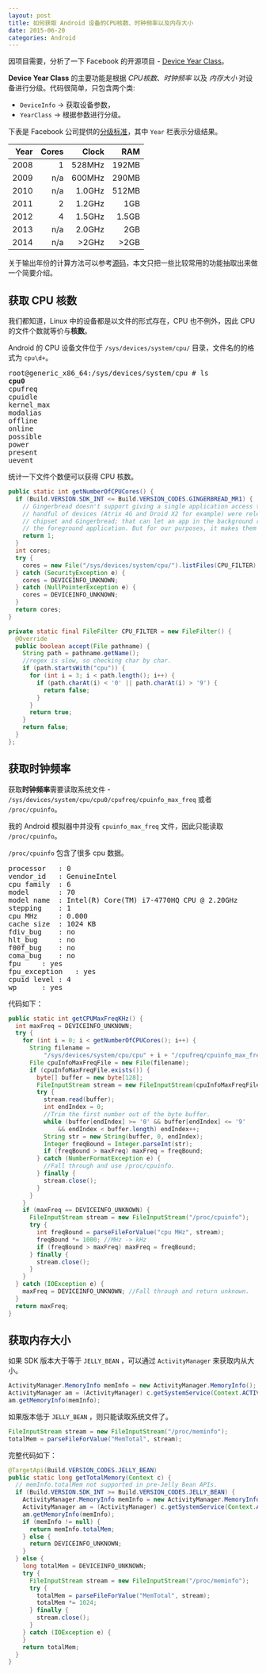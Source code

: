 ```yaml
---
layout: post
title: 如何获取 Android 设备的CPU核数、时钟频率以及内存大小
date: 2015-06-20
categories: Android
---
```


因项目需要，分析了一下 Facebook 的开源项目 - [Device Year Class](https://github.com/facebook/device-year-class)。

**Device Year Class** 的主要功能是根据 *CPU核数*、*时钟频率* 以及 *内存大小* 对设备进行分级。代码很简单，只包含两个类:

* `DeviceInfo` -> 获取设备参数，
* `YearClass` -> 根据参数进行分级。

下表是 Facebook 公司提供的[分级标准](https://github.com/facebook/device-year-class/blob/master/README.md)，其中 `Year` 栏表示分级结果。

|Year|	Cores|	Clock |	RAM  |
|---:|------:|-------:|-----:|
|2008|	1    |	528MHz|	192MB|
|2009|	n/a  |	600MHz|	290MB|
|2010|	n/a  |	1.0GHz|	512MB|
|2011|	2    |	1.2GHz|	  1GB|
|2012|	4    |	1.5GHz|	1.5GB|
|2013|	n/a  |	2.0GHz|	  2GB|
|2014|	n/a  |   >2GHz|	 >2GB|

关于输出年份的计算方法可以参考[源码](https://github.com/facebook/device-year-class)，本文只把一些比较常用的功能抽取出来做一个简要介绍。


获取 CPU 核数
---

我们都知道，Linux 中的设备都是以文件的形式存在，CPU 也不例外，因此 CPU 的文件个数就等价与**核数**。

Android 的 CPU 设备文件位于 `/sys/devices/system/cpu/` 目录，文件名的的格式为 `cpu\d+`。

<pre>
root@generic_x86_64:/sys/devices/system/cpu # ls
<b>cpu0</b>
cpufreq
cpuidle
kernel_max
modalias
offline
online
possible
power
present
uevent
</pre>

统计一下文件个数便可以获得 CPU 核数。

```java
public static int getNumberOfCPUCores() {
  if (Build.VERSION.SDK_INT <= Build.VERSION_CODES.GINGERBREAD_MR1) {
    // Gingerbread doesn't support giving a single application access to both cores, but a
    // handful of devices (Atrix 4G and Droid X2 for example) were released with a dual-core
    // chipset and Gingerbread; that can let an app in the background run without impacting
    // the foreground application. But for our purposes, it makes them single core.
    return 1;
  }
  int cores;
  try {
    cores = new File("/sys/devices/system/cpu/").listFiles(CPU_FILTER).length;
  } catch (SecurityException e) {
    cores = DEVICEINFO_UNKNOWN;
  } catch (NullPointerException e) {
    cores = DEVICEINFO_UNKNOWN;
  }
  return cores;
}

private static final FileFilter CPU_FILTER = new FileFilter() {
  @Override
  public boolean accept(File pathname) {
    String path = pathname.getName();
    //regex is slow, so checking char by char.
    if (path.startsWith("cpu")) {
      for (int i = 3; i < path.length(); i++) {
        if (path.charAt(i) < '0' || path.charAt(i) > '9') {
          return false;
        }
      }
      return true;
    }
    return false;
  }
};
```

获取时钟频率
---

获取**时钟频率**需要读取系统文件 - `/sys/devices/system/cpu/cpu0/cpufreq/cpuinfo_max_freq` 或者 `/proc/cpuinfo`。

我的 Android 模拟器中并没有 `cpuinfo_max_freq` 文件，因此只能读取 `/proc/cpuinfo`。

`/proc/cpuinfo` 包含了很多 cpu 数据。

<pre>
processor	: 0
vendor_id	: GenuineIntel
cpu family	: 6
model		: 70
model name	: Intel(R) Core(TM) i7-4770HQ CPU @ 2.20GHz
stepping	: 1
cpu MHz		: 0.000
cache size	: 1024 KB
fdiv_bug	: no
hlt_bug		: no
f00f_bug	: no
coma_bug	: no
fpu		: yes
fpu_exception	: yes
cpuid level	: 4
wp		: yes
</pre>

代码如下：

```java
public static int getCPUMaxFreqKHz() {
  int maxFreq = DEVICEINFO_UNKNOWN;
  try {
    for (int i = 0; i < getNumberOfCPUCores(); i++) {
      String filename =
          "/sys/devices/system/cpu/cpu" + i + "/cpufreq/cpuinfo_max_freq";
      File cpuInfoMaxFreqFile = new File(filename);
      if (cpuInfoMaxFreqFile.exists()) {
        byte[] buffer = new byte[128];
        FileInputStream stream = new FileInputStream(cpuInfoMaxFreqFile);
        try {
          stream.read(buffer);
          int endIndex = 0;
          //Trim the first number out of the byte buffer.
          while (buffer[endIndex] >= '0' && buffer[endIndex] <= '9'
              && endIndex < buffer.length) endIndex++;
          String str = new String(buffer, 0, endIndex);
          Integer freqBound = Integer.parseInt(str);
          if (freqBound > maxFreq) maxFreq = freqBound;
        } catch (NumberFormatException e) {
          //Fall through and use /proc/cpuinfo.
        } finally {
          stream.close();
        }
      }
    }
    if (maxFreq == DEVICEINFO_UNKNOWN) {
      FileInputStream stream = new FileInputStream("/proc/cpuinfo");
      try {
        int freqBound = parseFileForValue("cpu MHz", stream);
        freqBound *= 1000; //MHz -> kHz
        if (freqBound > maxFreq) maxFreq = freqBound;
      } finally {
        stream.close();
      }
    }
  } catch (IOException e) {
    maxFreq = DEVICEINFO_UNKNOWN; //Fall through and return unknown.
  }
  return maxFreq;
}
```

获取内存大小
---

如果 SDK 版本大于等于 `JELLY_BEAN` ，可以通过 `ActivityManager` 来获取内从大小。

```java
ActivityManager.MemoryInfo memInfo = new ActivityManager.MemoryInfo();
ActivityManager am = (ActivityManager) c.getSystemService(Context.ACTIVITY_SERVICE);
am.getMemoryInfo(memInfo);
```

如果版本低于 `JELLY_BEAN` ，则只能读取系统文件了。

```java
FileInputStream stream = new FileInputStream("/proc/meminfo");
totalMem = parseFileForValue("MemTotal", stream);
```

完整代码如下：

```java
@TargetApi(Build.VERSION_CODES.JELLY_BEAN)
public static long getTotalMemory(Context c) {
  // memInfo.totalMem not supported in pre-Jelly Bean APIs.
  if (Build.VERSION.SDK_INT >= Build.VERSION_CODES.JELLY_BEAN) {
    ActivityManager.MemoryInfo memInfo = new ActivityManager.MemoryInfo();
    ActivityManager am = (ActivityManager) c.getSystemService(Context.ACTIVITY_SERVICE);
    am.getMemoryInfo(memInfo);
    if (memInfo != null) {
      return memInfo.totalMem;
    } else {
      return DEVICEINFO_UNKNOWN;
    }
  } else {
    long totalMem = DEVICEINFO_UNKNOWN;
    try {
      FileInputStream stream = new FileInputStream("/proc/meminfo");
      try {
        totalMem = parseFileForValue("MemTotal", stream);
        totalMem *= 1024;
      } finally {
        stream.close();
      }
    } catch (IOException e) {
    }
    return totalMem;
  }
}
```
